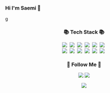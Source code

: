 ### Hi I'm Saemi 👋

<!--
**petcu1004/petcu1004** is a ✨ _special_ ✨ repository because its `README.md` (this file) appears on your GitHub profile.

Here are some ideas to get you started:

- 🔭 I’m currently working on ...
- 🌱 I’m currently learning ...
- 👯 I’m looking to collaborate on ...
- 🤔 I’m looking for help with ...
- 💬 Ask me about ...
- 📫 How to reach me: ...
- 😄 Pronouns: ...
- ⚡ Fun fact: ...
-->





g

<h3 align="center">📚 Tech Stack 📚</h3>
<p align="center">
  <img src="https://img.shields.io/badge/Java-007396?style=flat-square&logo=Java&logoColor=white"/></a>&nbsp
  <img src="https://img.shields.io/badge/Python-3766AB?style=flat-square&logo=Python&logoColor=white"/></a>&nbsp 
  <img src="https://img.shields.io/badge/Oracle-f14836?style=flat-square&logo=Oracle&logoColor=white"/></a>&nbsp 
  <img src="https://img.shields.io/badge/Android-3DDC84?style=flat-square&logo=Android&logoColor=white"/></a>&nbsp
  <img src="https://img.shields.io/badge/C++-3DDC84?style=flat-square&logo=C++&logoColor=white"/></a>&nbsp
    <img src="https://img.shields.io/badge/C-3ADC44?style=flat-square&logo=C&logoColor=white"/></a>&nbsp
  <br>
  <img src="https://img.shields.io/badge/Flutter-02569B?style=flat-square&logo=fluttera&logoColor=white"/></a>&nbsp
  <img src="https://img.shields.io/badge/Dart-000000?style=flat-square&logo=Dart&logoColor=white"/></a>&nbsp
  <img src="https://img.shields.io/badge/JavaScript-ffb13b?style=flat-square&logo=JavaScript&logoColor=white"/></a>&nbsp
  <img src="https://img.shields.io/badge/HTML5-02569B?style=flat-square&logo=HTML5&logoColor=white"/></a>&nbsp
    <img src="https://img.shields.io/badge/CSS-2DAC9B?style=flat-square&logo=CSS&logoColor=white"/></a>&nbsp
    <img src="https://img.shields.io/badge/Ubutu-6BDC8C?style=flat-square&logo=Ubutu&logoColor=white"/></a>&nbsp
  
</p>

<h3 align="center">🌈 Follow Me 🌈</h3>
<p align="center">
  <a href="mailto:msw4585@gmail.com"><img src="https://img.shields.io/badge/Gmail-d14836?style=flat-square&logo=Gmail&logoColor=white&link=msw4585@gmail.com"/></a>
  <a href="https://velog.io/@petcu1004"><img src="https://img.shields.io/badge/velog-28AC9B?style=flat-square&logo=velog&logoColor=white&link=https://velog.io/@petcu1004"/></a>
</p>

<!--
<h3 align="center">👩‍💻 My Github Stats 👩‍💻</h3>

<div align="center">
![Anurag's GitHub stats](https://github-readme-stats.vercel.app/api?username=petcu1004&show_icons=true&bg_color=00000000)
</div>
-->


<p align="center">
<a href="https://hits.seeyoufarm.com"><img src="https://hits.seeyoufarm.com/api/count/incr/badge.svg?url=https%3A%2F%2Fgithub.com%2Fpetcu1004&count_bg=%23666EFD&title_bg=%23555555&icon=github.svg&icon_color=%23E7E7E7&title=hits&edge_flat=false"/></a>
</p>
